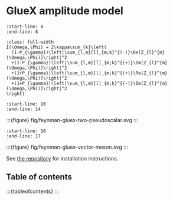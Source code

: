 # GlueX amplitude model

```{include} ../README.md
:start-line: 4
:end-line: 8
```

```{math}
:class: full-width
I(\Omega,\Phi) = 2\kappa\sum_{k}\left(
  (1-P_{\gamma})\left|\sum_{l,m}[l]_{m;k}^{(-)}\Re[Z_{l}^{m}(\Omega,\Phi)]\right|^2
  +(1-P_{\gamma})\left|\sum_{l,m}[l]_{m;k}^{(+)}\Im[Z_{l}^{m}(\Omega,\Phi)]\right|^2
  +(1+P_{\gamma})\left|\sum_{l,m}[l]_{m;k}^{(+)}\Re[Z_{l}^{m}(\Omega,\Phi)]\right|^2
  +(1+P_{\gamma})\left|\sum_{l,m}[l]_{m;k}^{(-)}\Im[Z_{l}^{m}(\Omega,\Phi)]\right|^2
\right)
```

```{include} ../README.md
:start-line: 10
:end-line: 14
```

:::{figure} fig/feynman-gluex-two-pseudoscalar.svg
:::

```{include} ../README.md
:start-line: 16
:end-line: 17
```

:::{figure} fig/feynman-gluex-vector-meson.svg
:::

See [the repository](https://github.com/compwa/gluex-amplitude) for installation instructions.

## Table of contents

:::{tableofcontents}
:::
